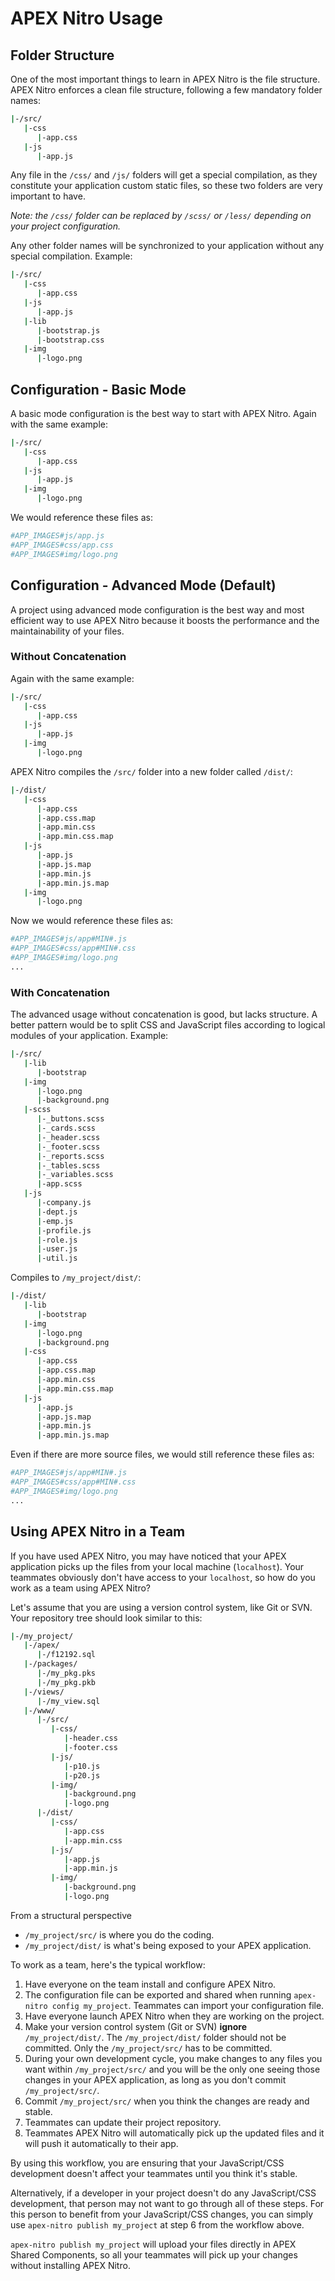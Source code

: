 # APEX Nitro Usage

## Folder Structure

One of the most important things to learn in APEX Nitro is the file structure. APEX Nitro enforces a clean file structure, following a few mandatory folder names:

```bash
|-/src/
   |-css
      |-app.css
   |-js
      |-app.js
```

Any file in the `/css/` and `/js/` folders will get a special compilation, as they constitute your application custom static files, so these two folders are very important to have.

_Note: the `/css/` folder can be replaced by `/scss/` or `/less/` depending on your project configuration._

Any other folder names will be synchronized to your application without any special compilation. Example:

```bash
|-/src/
   |-css
      |-app.css
   |-js
      |-app.js
   |-lib
      |-bootstrap.js
      |-bootstrap.css
   |-img
      |-logo.png
```

## Configuration - Basic Mode

A basic mode configuration is the best way to start with APEX Nitro. Again with the same example:

```bash
|-/src/
   |-css
      |-app.css
   |-js
      |-app.js
   |-img
      |-logo.png
```

We would reference these files as:

```bash
#APP_IMAGES#js/app.js
#APP_IMAGES#css/app.css
#APP_IMAGES#img/logo.png
```

## Configuration - Advanced Mode (Default)

A project using advanced mode configuration is the best way and most efficient way to use APEX Nitro because it boosts the performance and the maintainability of your files.

### Without Concatenation

Again with the same example:

```bash
|-/src/
   |-css
      |-app.css
   |-js
      |-app.js
   |-img
      |-logo.png
```

APEX Nitro compiles the `/src/` folder into a new folder called `/dist/`:

```bash
|-/dist/
   |-css
      |-app.css
      |-app.css.map
      |-app.min.css
      |-app.min.css.map
   |-js
      |-app.js
      |-app.js.map
      |-app.min.js
      |-app.min.js.map
   |-img
      |-logo.png
```

Now we would reference these files as:

```bash
#APP_IMAGES#js/app#MIN#.js
#APP_IMAGES#css/app#MIN#.css
#APP_IMAGES#img/logo.png
...
```

### With Concatenation

The advanced usage without concatenation is good, but lacks structure. A better pattern would be to split CSS and JavaScript files according to logical modules of your application. Example:

```bash
|-/src/
   |-lib
      |-bootstrap
   |-img
      |-logo.png
      |-background.png
   |-scss
      |-_buttons.scss
      |-_cards.scss
      |-_header.scss
      |-_footer.scss
      |-_reports.scss
      |-_tables.scss
      |-_variables.scss
      |-app.scss
   |-js
      |-company.js
      |-dept.js
      |-emp.js
      |-profile.js
      |-role.js
      |-user.js
      |-util.js
```

Compiles to `/my_project/dist/`:

```bash
|-/dist/
   |-lib
      |-bootstrap
   |-img
      |-logo.png
      |-background.png
   |-css
      |-app.css
      |-app.css.map
      |-app.min.css
      |-app.min.css.map
   |-js
      |-app.js
      |-app.js.map
      |-app.min.js
      |-app.min.js.map
```

Even if there are more source files, we would still reference these files as:

```bash
#APP_IMAGES#js/app#MIN#.js
#APP_IMAGES#css/app#MIN#.css
#APP_IMAGES#img/logo.png
...
```

## Using APEX Nitro in a Team

If you have used APEX Nitro, you may have noticed that your APEX application picks up the files from your local machine (`localhost`). Your teammates obviously don't have access to your `localhost`, so how do you work as a team using APEX Nitro?

Let's assume that you are using a version control system, like Git or SVN. Your repository tree should look similar to this:

```bash
|-/my_project/
   |-/apex/
      |-/f12192.sql
   |-/packages/
      |-/my_pkg.pks
      |-/my_pkg.pkb
   |-/views/
      |-/my_view.sql
   |-/www/
      |-/src/
         |-css/
            |-header.css
            |-footer.css
         |-js/
            |-p10.js
            |-p20.js
         |-img/
            |-background.png
            |-logo.png
      |-/dist/
         |-css/
            |-app.css
            |-app.min.css
         |-js/
            |-app.js
            |-app.min.js
         |-img/
            |-background.png
            |-logo.png
```

From a structural perspective

- `/my_project/src/` is where you do the coding.
- `/my_project/dist/` is what's being exposed to your APEX application.

To work as a team, here's the typical workflow:

1. Have everyone on the team install and configure APEX Nitro.
2. The configuration file can be exported and shared when running `apex-nitro config my_project`. Teammates can import your configuration file.
3. Have everyone launch APEX Nitro when they are working on the project.
4. Make your version control system (Git or SVN) **ignore** `/my_project/dist/`. The `/my_project/dist/` folder should not be committed. Only the `/my_project/src/` has to be committed.
5. During your own development cycle, you make changes to any files you want within `/my_project/src/` and you will be the only one seeing those changes in your APEX application, as long as you don't commit `/my_project/src/`.
6. Commit `/my_project/src/` when you think the changes are ready and stable.
7. Teammates can update their project repository.
8. Teammates APEX Nitro will automatically pick up the updated files and it will push it automatically to their app.

By using this workflow, you are ensuring that your JavaScript/CSS development doesn't affect your teammates until you think it's stable.

Alternatively, if a developer in your project doesn't do any JavaScript/CSS development, that person may not want to go through all of these steps. For this person to benefit from your JavaScript/CSS changes, you can simply use `apex-nitro publish my_project` at step 6 from the workflow above.

`apex-nitro publish my_project` will upload your files directly in APEX Shared Components, so all your teammates will pick up your changes without installing APEX Nitro.
